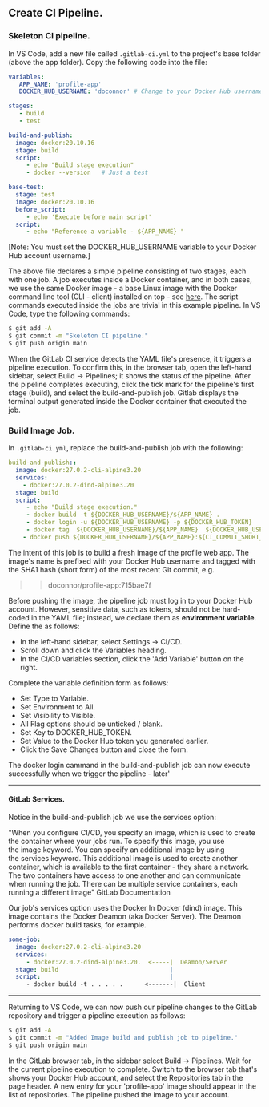 ## Create CI Pipeline.

### Skeleton CI pipeline.

In VS Code, add a new file called `.gitlab-ci.yml` to the project's base folder (above the app folder). Copy the following code into the file:
~~~yaml
variables:
   APP_NAME: 'profile-app'
   DOCKER_HUB_USERNAME: 'doconnor' # Change to your Docker Hub username

stages:
   - build
   - test

build-and-publish:
  image: docker:20.10.16
  stage: build
  script:
     - echo "Build stage execution"
     - docker --version   # Just a test

base-test:
  stage: test
  image: docker:20.10.16
  before_script:
     - echo 'Execute before main script'
  script: 
     - echo "Reference a variable - ${APP_NAME} " 
~~~
[Note: You must set the DOCKER_HUB_USERNAME variable to your Docker Hub account username.]

The above file declares a simple pipeline consisting of two stages, each with one job. A job executes inside a Docker container, and in both cases, we use the same Docker image - a base Linux image with the Docker command line tool (CLI - client) installed on top - see [here][dockeri]. The script commands executed inside the jobs are trivial in this example pipeline. In VS Code, type the following commands:
~~~bash
$ git add -A
$ git commit -m "Skeleton CI pipeline."
$ git push origin main
~~~

When the GitLab CI service detects the YAML file's presence, it triggers a pipeline execution. To confirm this, in the browser tab, open the left-hand sidebar, select Build -> Pipelines; it shows the status of the pipeline. After the pipeline completes executing, click the tick mark for the pipeline's first stage (build), and select the build-and-publish job. Gitlab displays the terminal output generated inside the Docker container that executed the job.

### Build Image Job.

In `.gitlab-ci.yml`, replace the build-and-publish job with the following:
~~~yaml
build-and-publish::
  image: docker:27.0.2-cli-alpine3.20
  services:
    - docker:27.0.2-dind-alpine3.20
  stage: build
  script:
     - echo "Build stage execution."
     - docker build -t ${DOCKER_HUB_USERNAME}/${APP_NAME} .
     - docker login -u ${DOCKER_HUB_USERNAME} -p ${DOCKER_HUB_TOKEN}
     - docker tag  ${DOCKER_HUB_USERNAME}/${APP_NAME}  ${DOCKER_HUB_USERNAME}/${APP_NAME}:${CI_COMMIT_SHORT_SHA} 
    - docker push ${DOCKER_HUB_USERNAME}/${APP_NAME}:${CI_COMMIT_SHORT_SHA}
~~~
The intent of this job is to build a fresh image of the profile web app. The image's name is prefixed with your Docker Hub username and tagged with the SHA1 hash (short form) of the most recent Git commit, e.g.

>> doconnor/profile-app:715bae7f 

Before pushing the image, the pipeline job must log in to your Docker Hub account. However, sensitive data, such as tokens, should not be hard-coded in the YAML file; instead, we declare them as __environment variable__. Define the as follows:

+ In the left-hand sidebar, select Settings -> CI/CD. 
+ Scroll down and click the Variables heading. 
+ In the CI/CD variables section, click the 'Add Variable' button on the right.

Complete the variable definition form as follows:

+ Set Type to Variable.
+ Set Environment to All.
+ Set Visibility to Visible. 
+ All Flag options should be unticked / blank.
+ Set Key to DOCKER_HUB_TOKEN.
+ Set Value to the Docker Hub token you generated earlier.
+ Click the Save Changes button and close the form. 
 
The docker login cammand in the build-and-publish job can now execute successfully when we trigger the pipeline - later'

---------------------------------

#### GitLab Services.

Notice in the build-and-publish job we use the services option:

"When you configure CI/CD, you specify an image, which is used to create the container where your jobs run. To specify this image, you use the image keyword.
You can specify an additional image by using the services keyword. This additional image is used to create another container, which is available to the first container - they share a network. The two containers have access to one another and can communicate when running the job. There can be multiple service containers, each running a different image" GitLab Documentation

Our job's services option uses the Docker In Docker (dind) image. This image contains the Docker Deamon (aka Docker Server). The Deamon performs docker build tasks, for example. 
~~~yaml
some-job:
  image: docker:27.0.2-cli-alpine3.20
  services:
     - docker:27.0.2-dind-alpine3.20.  <-----|  Deamon/Server
  stage: build                               |
  script:                                    |
     - docker build -t . . . . .      <-------|  Client
~~~

-------------------------------

Returning to VS Code, we can now push our pipeline changes to the GitLab repository and trigger a pipeline execution as follows:
~~~bash
$ git add -A
$ git commit -m "Added Image build and publish job to pipeline."
$ git push origin main
~~~
In the GitLab browser tab, in the sidebar select Build -> Pipelines. Wait for the current pipeline execution to complete. Switch to the browser tab that's shows your Docker Hub account, and select the Repositories tab in the page header. A new entry for your 'profile-app' image should appear in the list of repositories. The pipeline pushed the image to your account. 

[dockeri]: https://hub.docker.com/_/docker